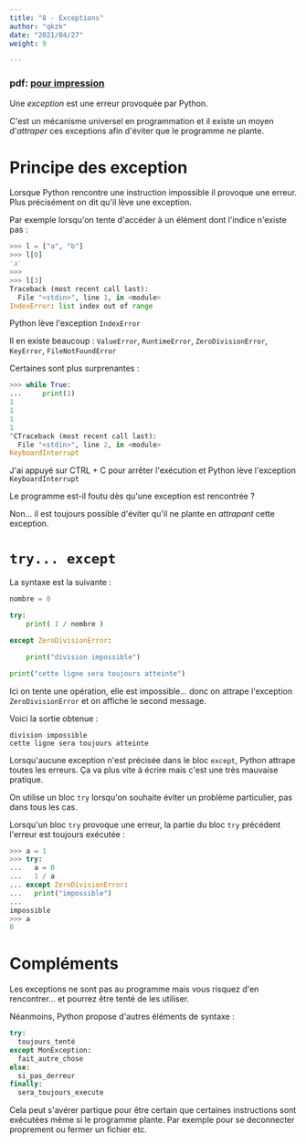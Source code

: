 ```yaml
---
title: "8 - Exceptions"
author: "qkzk"
date: "2021/04/27"
weight: 9

---
```


### pdf: [pour impression](./exceptions.pdf)

Une _exception_ est une erreur provoquée par Python.

C'est un mécanisme universel en programmation et il existe un moyen d'_attraper_
ces exceptions afin d'éviter que le programme ne plante.

# Principe des exception

Lorsque Python rencontre une instruction impossible il provoque une erreur.
Plus précisément on dit qu'il lève une exception.

Par exemple lorsqu'on tente d'accéder à un élément dont l'indice n'existe pas :

```python
>>> l = ["a", "b"]
>>> l[0]
'a'
>>>
>>> l[3]
Traceback (most recent call last):
  File "<stdin>", line 1, in <module>
IndexError: list index out of range
```

Python lève l'exception `IndexError`

Il en existe beaucoup : `ValueError`, `RuntimeError`, `ZeroDivisionError`, `KeyError`, `FileNotFoundError`

Certaines sont plus surprenantes :

```python
>>> while True:
...     print(1)
1
1
1
1
^CTraceback (most recent call last):
  File "<stdin>", line 2, in <module>
KeyboardInterrupt
```

J'ai appuyé sur CTRL + C pour arrêter l'exécution et Python lève l'exception `KeyboardInterrupt`

Le programme est-il foutu dès qu'une exception est rencontrée ?

Non... il est toujours possible d'éviter qu'il ne plante en _attrapant_ cette exception.


# `try... except`

La syntaxe est la suivante :

```python
nombre = 0

try:
    print( 1 / nombre )

except ZeroDivisionError:

    print("division impossible")

print("cette ligne sera toujours atteinte")
```

Ici on tente une opération, elle est impossible... donc on attrape l'exception
`ZeroDivisionError` et on affiche le second message.

Voici la sortie obtenue :

```
division impossible
cette ligne sera toujours atteinte
```

Lorsqu'aucune exception n'est précisée dans le bloc `except`, Python attrape
toutes les erreurs. Ça va plus vite à écrire mais c'est une très mauvaise
pratique.

On utilise un bloc `try` lorsqu'on souhaite éviter un problème particulier,
pas dans tous les cas.


Lorsqu'un bloc `try` provoque une erreur, la partie du bloc `try` précédent 
l'erreur est toujours exécutée :


```python
>>> a = 1
>>> try:
...   a = 0
...   1 / a
... except ZeroDivisionError:
...   print("impossible")
...
impossible
>>> a
0
```

# Compléments


Les exceptions ne sont pas au programme mais vous risquez d'en rencontrer...
et pourrez être tenté de les utiliser.

Néanmoins, Python propose d'autres éléments de syntaxe :

```python
try:
  toujours_tenté
except MonException:
  fait_autre_chose
else:
  si_pas_derreur
finally:
  sera_toujours_execute
```


Cela peut s'avérer partique pour être certain que certaines instructions sont
exécutées même si le programme plante. Par exemple pour se deconnecter proprement
ou fermer un fichier etc.

